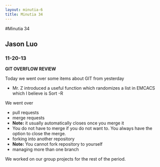 ```yaml
---
layout: minutia-6
title: Minutia 34
---
```


#Minutia 34
## Jason Luo
### 11-20-13

__GIT OVERFLOW REVIEW__

Today we went over some items about GIT from yesterday

* Mr. Z introduced a useful function which randomizes a list in EMCACS which I believe is Sort -R

We went over

* pull requests
* merge requests
 * __Note:__ it usually automatically closes once you merge it
 * You do not have to merge if you do not want to. You always have the option to close the merge.
* forking into another repository
 * __Note:__ You cannot fork repository to yourself
* managing more than one branch

We worked on our group projects for the rest of the period. 

